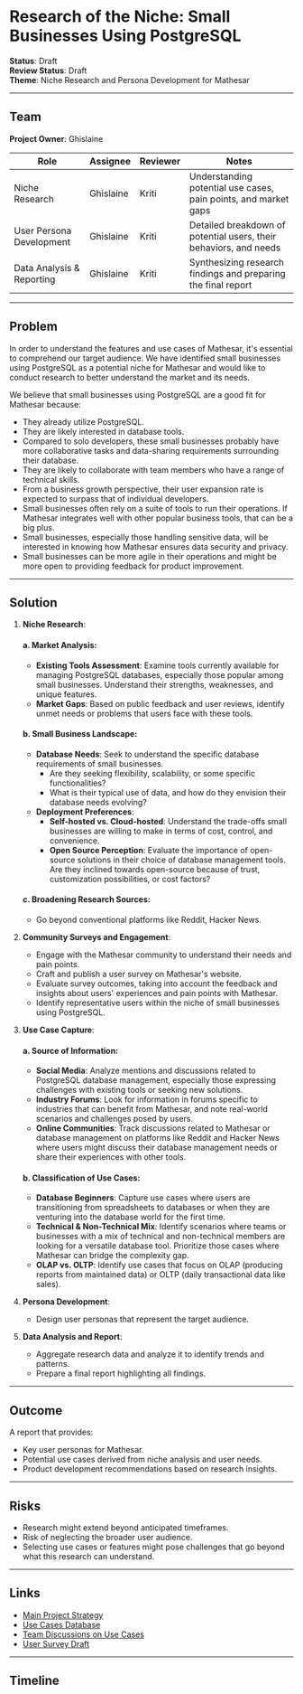 # Research of the Niche: Small Businesses Using PostgreSQL

**Status**: Draft  
**Review Status**: Draft  
**Theme**: Niche Research and Persona Development for Mathesar

---

## Team

**Project Owner**: Ghislaine

| Role                        | Assignee     | Reviewer | Notes                                                        |
| --------------------------- | ------------ | -------- | ------------------------------------------------------------ |
| Niche Research             | Ghislaine    | Kriti    | Understanding potential use cases, pain points, and market gaps |
| User Persona Development    | Ghislaine    | Kriti    | Detailed breakdown of potential users, their behaviors, and needs |
| Data Analysis & Reporting   | Ghislaine    | Kriti    | Synthesizing research findings and preparing the final report |

---

## Problem

In order to understand the features and use cases of Mathesar, it's essential to comprehend our target audience. We have identified small businesses using PostgreSQL as a potential niche for Mathesar and would like to conduct research to better understand the market and its needs.

We believe that small businesses using PostgreSQL are a good fit for Mathesar because:

- They already utilize PostgreSQL.
- They are likely interested in database tools.
- Compared to solo developers, these small businesses probably have more collaborative tasks and data-sharing requirements surrounding their database.
- They are likely to collaborate with team members who have a range of technical skills.
- From a business growth perspective, their user expansion rate is expected to surpass that of individual developers.
- Small businesses often rely on a suite of tools to run their operations. If Mathesar integrates well with other popular business tools, that can be a big plus.
- Small businesses, especially those handling sensitive data, will be interested in knowing how Mathesar ensures data security and privacy.
- Small businesses can be more agile in their operations and might be more open to providing feedback for product improvement.

---

## Solution

1. **Niche Research**:
   #### a. Market Analysis:
      - **Existing Tools Assessment**: Examine tools currently available for managing PostgreSQL databases, especially those popular among small businesses. Understand their strengths, weaknesses, and unique features.
      - **Market Gaps**: Based on public feedback and user reviews, identify unmet needs or problems that users face with these tools.
   
   #### b. Small Business Landscape:
      - **Database Needs**: Seek to understand the specific database requirements of small businesses.
        - Are they seeking flexibility, scalability, or some specific functionalities?
        - What is their typical use of data, and how do they envision their database needs evolving?
      - **Deployment Preferences**:
        - **Self-hosted vs. Cloud-hosted**: Understand the trade-offs small businesses are willing to make in terms of cost, control, and convenience.
        - **Open Source Perception**: Evaluate the importance of open-source solutions in their choice of database management tools. Are they inclined towards open-source because of trust, customization possibilities, or cost factors?

   #### c. Broadening Research Sources:
      - Go beyond conventional platforms like Reddit, Hacker News.

3. **Community Surveys and Engagement**:

   - Engage with the Mathesar community to understand their needs and pain points.
   - Craft and publish a user survey on Mathesar's website.
   - Evaluate survey outcomes, taking into account the feedback and insights about users' experiences and pain points with Mathesar.
   - Identify representative users within the niche of small businesses using PostgreSQL.

4. **Use Case Capture**:

   #### a. Source of Information:
      - **Social Media**: Analyze mentions and discussions related to PostgreSQL database management, especially those expressing challenges with existing tools or seeking new solutions.
      - **Industry Forums**: Look for information in forums specific to industries that can benefit from Mathesar, and note real-world scenarios and challenges posed by users.
      - **Online Communities**: Track discussions related to Mathesar or database management on platforms like Reddit and Hacker News where users might discuss their database management needs or share their experiences with other tools.
   
   #### b. Classification of Use Cases:
      - **Database Beginners**: Capture use cases where users are transitioning from spreadsheets to databases or when they are venturing into the database world for the first time.
      - **Technical & Non-Technical Mix**: Identify scenarios where teams or businesses with a mix of technical and non-technical members are looking for a versatile database tool. Prioritize those cases where Mathesar can bridge the complexity gap.
      - **OLAP vs. OLTP**: Identify use cases that focus on OLAP (producing reports from maintained data) or OLTP (daily transactional data like sales).

5. **Persona Development**:
   - Design user personas that represent the target audience.

6. **Data Analysis and Report**:
   - Aggregate research data and analyze it to identify trends and patterns.
   - Prepare a final report highlighting all findings.

---

## Outcome

A report that provides:

- Key user personas for Mathesar.
- Potential use cases derived from niche analysis and user needs.
- Product development recommendations based on research insights.

---

## Risks

- Research might extend beyond anticipated timeframes.
- Risk of neglecting the broader user audience.
- Selecting use cases or features might pose challenges that go beyond what this research can understand.

---

## Links

- [Main Project Strategy](https://hackmd.io/Ys9xfGZBTK-OaSCTrKPxNw)
- [Use Cases Database](https://internal.mathesar.org/db/mathesar_tables/14/)
- [Team Discussions on Use Cases](https://hackmd.io/zYChtLI2RSiSs8-61zN3Yw)
- [User Survey Draft](https://hackmd.io/NI4LU3GrQ62vl5_nyOa2LA)

---

## Timeline
